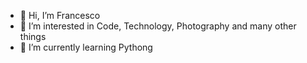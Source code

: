 - 👋 Hi, I’m Francesco
- 👀 I’m interested in Code, Technology, Photography and many other things
- 🌱 I’m currently learning Pythong

<!---
frauseo/frauseo is a ✨ special ✨ repository because its `README.md` (this file) appears on your GitHub profile.
You can click the Preview link to take a look at your changes.
--->
